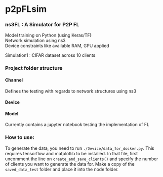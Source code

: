 # p2pFLsim

### ns3FL : A Simulator for P2P FL

Model training on Python (using Keras/TF)   
Network simulation using ns3   
Device constraints like available RAM, GPU applied   

Simulation1 : CIFAR dataset across 10 clients

### Project folder structure

#### Channel
Defines the testing with regards to network structures using ns3

#### Device


#### Model
Currently contains a jupyter notebook testing the implementation of FL


### How to use:
To generate the data, you need to run ```./Device/data_for_docker.py```. This requires tensorflow and matplotlib to be installed. 
In that file, first uncomment the line on ```create_and_save_clients()``` and specify the number of clients you want to generate the data for.
Make a copy of the ```saved_data_test``` folder and place it into the node folder.
